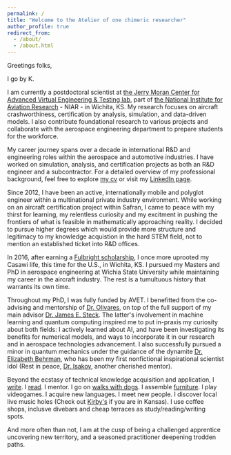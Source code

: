 ```yaml
---
permalink: /
title: "Welcome to the Atelier of one chimeric researcher"
author_profile: true
redirect_from: 
  - /about/
  - /about.html
---
```



Greetings folks,

I go by K.

I am currently a postdoctoral scientist at [the Jerry Moran Center for Advanced Virtual Engineering & Testing lab](https://www.wichita.edu/industry_and_defense/NIAR/Laboratories/avet/avet.php), part of [the National Institute for Aviation Research](https://www.wichita.edu/industry_and_defense/NIAR/) - NIAR - in Wichita, KS. My research focuses on aircraft crashworthiness, certification by analysis, simulation, and data-driven models. I also contribute foundational research to various projects and collaborate with the aerospace engineering department to prepare students for the workforce.

My career journey spans over a decade in international R&D and engineering roles within the aerospace and automotive industries. I have worked on simulation, analysis, and certification projects as both an R&D engineer and a subcontractor. For a detailed overview of my professional background, feel free to explore [my cv](https://drko-curius.github.io/cv/) or visit my [LinkedIn page](https://www.linkedin.com/in/khadijaouajjani/).

Since 2012, I have been an active, internationally mobile and polyglot engineer within a multinational private industry environment. While working on an aircraft certification project within Safran, I came to peace with my thirst for learning, my relentless curiosity and my excitment in pushing the frontiers of what is feasible in mathematically approaching reality. I decided to pursue higher degrees which would provide more structure and legitimacy to my knowledge acquistion in the hard STEM field, not to mention an established ticket into R&D offices.

In 2016, after earning a [Fulbright scholarship](https://us.fulbrightonline.org/), I once more uprooted my Casawi life, this time for the U.S., in Wichita, KS. I pursued my Masters and PhD in aerospace engineering at Wichia State University while maintaining my career in the aircraft industry. The rest is a tumultuous history that warrants its own time.

Throughout my PhD, I was fully funded by AVET. I benefitted from the co-advising and mentorship of [Dr. Olivares](https://www.researchgate.net/profile/Gerardo-Olivares-6), on top of the full support of my main advisor [Dr. James E. Steck](https://www.researchgate.net/profile/James-Steck). The latter's involvement in machine learning and quantum computing inspired me to put in-praxis my curiosity about both fields: I actively learned about AI, and have been investigating its benefits for numerical models, and ways to incorporate it in our research and in aerospace technologies advancement. I also successfully pursued a minor in quantum mechanics under the guidance of the dynamite [Dr. Elizabeth Behrman](https://www.researchgate.net/profile/Elizabeth-Behrman), who has been my first nonfictional inspirational scientist idol (Rest in peace, [Dr. Isakov](https://www.researchgate.net/profile/Victor-Isakov), another cherished mentor).

Beyond the ecstasy of technical knowledge acquisition and application, I [write](https://www.hurrytothecapsule.com/). I [read](https://app.thestorygraph.com/profile/exupere). I mentor. I go on [walks with dogs](https://beautiesandbeasts.org/). I assemble [furniture](https://www.rescue.org/united-states/wichita-ks). I play videogames. I acquire new languages. I meet new people. I discover local live music holes (Check out [Kirby's](https://kirbysbeerstore.com/) if you are in Kansas). I use coffee shops, inclusve divebars and cheap terraces as study/reading/writing spots.

And more often than not, I am at the cusp of being a challenged apprentice uncovering new territory, and a seasoned practitioner deepening trodden paths.




